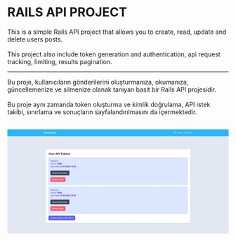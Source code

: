 # RAILS API PROJECT

This is a simple Rails API project that allows you to create, read, update and delete users posts.
<br><br>
This project also include token generation and authentication, api request tracking, limiting, results pagination.

<hr>
Bu proje, kullanıcıların gönderilerini oluşturmanıza, okumanıza, güncellemenize ve silmenize olanak tanıyan basit bir Rails API projesidir.
<br><br>
Bu proje aynı zamanda token oluşturma ve kimlik doğrulama, API istek takibi, sınırlama ve sonuçların sayfalandırılmasını da içermektedir.
<br><br>

![RailsAPI](/public/project-preview.gif)
